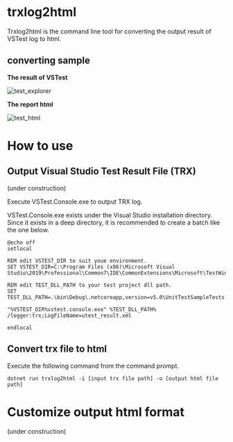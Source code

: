 # trxlog2html

Trxlog2html is the command line tool for converting the output result of VSTest log to html.



## converting sample

**The result of VSTest**

![test_explorer](https://user-images.githubusercontent.com/2186957/149645616-53d97b4e-c49d-4c95-b1dd-1812b916efff.PNG)



**The report html**

![test_html](https://user-images.githubusercontent.com/2186957/149645647-425f78b5-b4f0-482f-9517-dee63b3a73ef.PNG)



# How to use



## Output Visual Studio Test Result File (TRX)

(under construction)

Execute VSTest.Console.exe to output TRX log.

VSTest.Console.exe exists under the Visual Studio installation directory. Since it exists in a deep directory, it is recommended to create a batch like the one below.



```
@echo off
setlocal

REM edit VSTEST_DIR to suit youe environment.
SET VSTEST_DIR=C:\Program Files (x86)\Microsoft Visual Studio\2019\Professional\Common7\IDE\CommonExtensions\Microsoft\TestWindow\

REM edit TEST_DLL_PATH to your test project dll path.
SET TEST_DLL_PATH=.\bin\Debug\.netcoreapp,version=v5.0\UnitTestSampleTests.dll

"%VSTEST_DIR%vstest.console.exe" %TEST_DLL_PATH% /logger:trx;LogFileName=utest_result.xml

endlocal
```



## Convert trx file to html

Execute the following command from the command prompt.

```
dotnet run trxlog2html -i [input trx file path] -o [output html file path]
```



# Customize output html format

(under construction)









